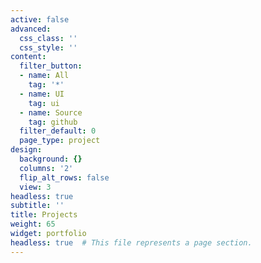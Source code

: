 ```yaml
---
active: false
advanced:
  css_class: ''
  css_style: ''
content:
  filter_button:
  - name: All
    tag: '*'
  - name: UI
    tag: ui
  - name: Source
    tag: github
  filter_default: 0
  page_type: project
design:
  background: {}
  columns: '2'
  flip_alt_rows: false
  view: 3
headless: true
subtitle: ''
title: Projects
weight: 65
widget: portfolio
headless: true  # This file represents a page section.
---
```


